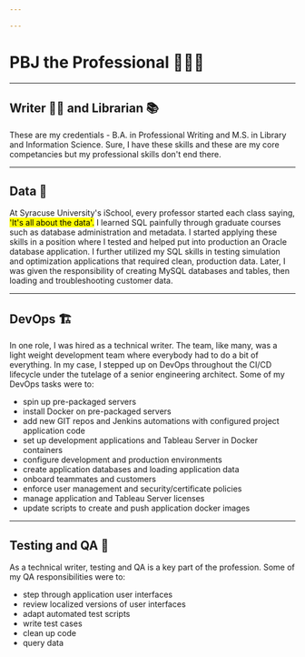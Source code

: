 ```yaml
---

---
```

<html>
<head>
<style>
table, th, td {
  border: 1px solid white;
  border-collapse: collapse;
  text-align: left;
  vertical-align: top;
}
th, td {
  padding-top: 10px;
  padding-bottom: 10px;
  padding-left: 10px;
  padding-right: 10px;
}
</style>
</head>

# PBJ the Professional 👨🏻‍💻

---

## Writer ✍🏻 and Librarian 📚
These are my credentials - B.A. in Professional Writing and M.S. in Library and Information Science. Sure, I have these skills and these are my core competancies but my professional skills don't end there.

---

## Data 💾
At Syracuse University's iSchool, every professor started each class saying, <mark>'It's all about the data'.</mark> I learned SQL painfully through graduate courses such as database administration and metadata. I started applying these skills in a position where I tested and helped put into production an Oracle database application. I further utilized my SQL skills in testing simulation and optimization applications that required clean, production data. Later, I was given the responsibility of creating MySQL databases and tables, then loading and troubleshooting customer data.

---

## DevOps 🏗️
In one role, I was hired as a technical writer. The team, like many, was a light weight development team where everybody had to do a bit of everything. In my case, I stepped up on DevOps throughout the CI/CD lifecycle under the tutelage of a senior engineering architect. Some of my DevOps tasks were to:
- spin up  pre-packaged servers
- install Docker on pre-packaged servers
- add new GIT repos and Jenkins automations with configured project application code
- set up development applications and Tableau Server in Docker containers
- configure development and production environments
- create application databases and loading application data
- onboard teammates and customers
- enforce user management and security/certificate policies
- manage application and Tableau Server licenses
- update scripts to create and push application docker images 
---
## Testing and QA 🧪
As a technical writer, testing and QA is a key part of the profession. Some of my QA responsibilities were to:
- step through application user interfaces 
- review localized versions of user interfaces
- adapt automated test scripts
- write test cases
- clean up code
- query data